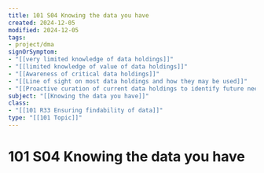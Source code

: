 ```yaml
---
title: 101 S04 Knowing the data you have
created: 2024-12-05
modified: 2024-12-05
tags:
- project/dma
signOrSymptom:
- "[[very limited knowledge of data holdings]]"
- "[[limited knowledge of value of data holdings]]"
- "[[Awareness of critical data holdings]]"
- "[[Line of sight on most data holdings and how they may be used]]"
- "[[Proactive curation of current data holdings to identify future needs]]"
subject: "[[Knowing the data you have]]"
class:
- "[[101 R33 Ensuring findability of data]]"
type: "[[101 Topic]]"
---
```

# 101 S04 Knowing the data you have
